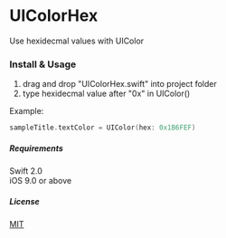 # UIColorHex
Use hexidecmal values with UIColor

### Install & Usage
1. drag and drop "UIColorHex.swift" into project folder
2. type hexidecmal value after "0x" in UIColor()  

Example:
``` swift
sampleTitle.textColor = UIColor(hex: 0x1B6FEF)
```

##### Requirements
Swift 2.0  
iOS 9.0 or above  

##### License
[MIT](http://thi.mit-license.org/)
